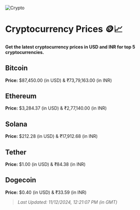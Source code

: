 
![Crypto](https://www.techguide.com.au/wp-content/uploads/2020/11/crypto3.jpeg)

# Cryptocurrency Prices 🪙📈

#### Get the latest cryptocurrency prices in USD and INR for top 5 cryptocurrencies.

## Bitcoin

**Price:** $87,450.00 (in USD) & ₹73,79,163.00 (in INR)

## Ethereum

**Price:** $3,284.37 (in USD) & ₹2,77,140.00 (in INR)

## Solana

**Price:** $212.28 (in USD) & ₹17,912.68 (in INR)

## Tether

**Price:** $1.00 (in USD) & ₹84.38 (in INR)

## Dogecoin

**Price:** $0.40 (in USD) & ₹33.59 (in INR)

> _Last Updated: 11/12/2024, 12:21:07 PM (in GMT)_
